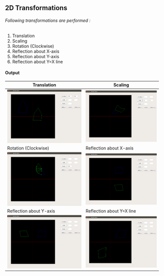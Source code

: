 ## 2D Transformations
###### Following transformations are performed :
1. Translation
1. Scaling
1. Rotation (Clockwise)
1. Reflection about X-axis
1. Reflection about Y-axis
1. Reflection about Y=X line

#### Output
|Translation                 |Scaling                     |
|----------------------------|----------------------------|
|![](screenshots/trans_1.png)|![](screenshots/trans_2.png)|
|Rotation (Clockwise)        |Reflection about X-axis     |
|![](screenshots/trans_3.png)|![](screenshots/trans_4.png)|
|Reflection about Y-axis     |Reflection about Y=X line   |
|![](screenshots/trans_5.png)|![](screenshots/trans_6.png)|
